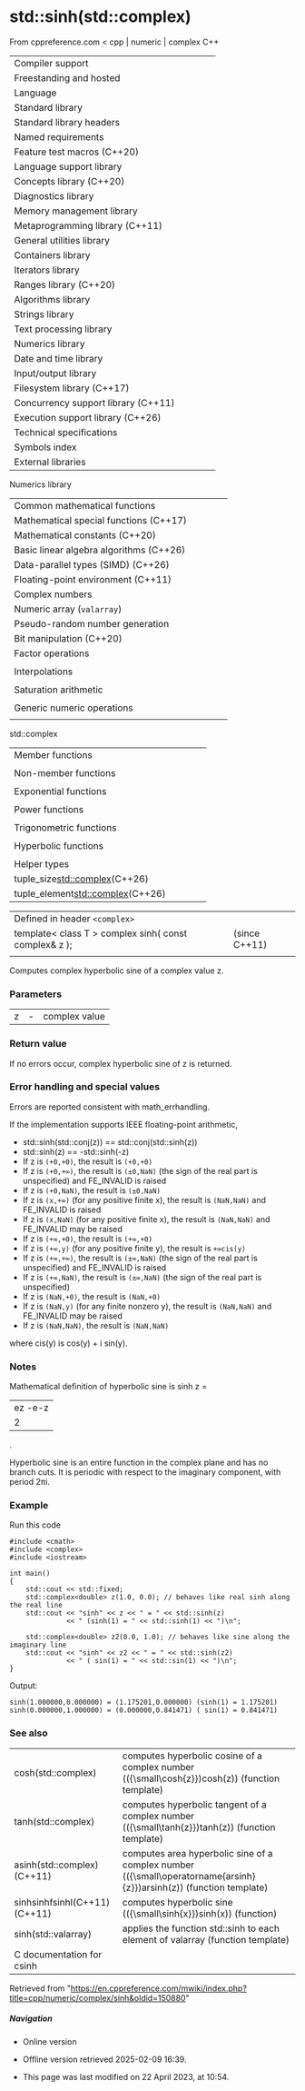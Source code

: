 # std::sinh(std::complex)

From cppreference.com
< cpp‎ | numeric‎ | complex
C++

|  |  |  |  |  |
| --- | --- | --- | --- | --- |
| Compiler support | | | | |
| Freestanding and hosted | | | | |
| Language | | | | |
| Standard library | | | | |
| Standard library headers | | | | |
| Named requirements | | | | |
| Feature test macros (C++20) | | | | |
| Language support library | | | | |
| Concepts library (C++20) | | | | |
| Diagnostics library | | | | |
| Memory management library | | | | |
| Metaprogramming library (C++11) | | | | |
| General utilities library | | | | |
| Containers library | | | | |
| Iterators library | | | | |
| Ranges library (C++20) | | | | |
| Algorithms library | | | | |
| Strings library | | | | |
| Text processing library | | | | |
| Numerics library | | | | |
| Date and time library | | | | |
| Input/output library | | | | |
| Filesystem library (C++17) | | | | |
| Concurrency support library (C++11) | | | | |
| Execution support library (C++26) | | | | |
| Technical specifications | | | | |
| Symbols index | | | | |
| External libraries | | | | |

Numerics library

|  |  |  |  |  |
| --- | --- | --- | --- | --- |
| Common mathematical functions | | | | |
| Mathematical special functions (C++17) | | | | |
| Mathematical constants (C++20) | | | | |
| Basic linear algebra algorithms (C++26) | | | | |
| Data-parallel types (SIMD) (C++26) | | | | |
| Floating-point environment (C++11) | | | | |
| Complex numbers | | | | |
| Numeric array (`valarray`) | | | | |
| Pseudo-random number generation | | | | |
| Bit manipulation (C++20) | | | | |
| Factor operations | | | | |
| |  |  |  |  |  | | --- | --- | --- | --- | --- | | gcd(C++17) | | | | | | |  |  |  |  |  | | --- | --- | --- | --- | --- | | lcm(C++17) | | | | | |
| Interpolations | | | | |
| |  |  |  |  |  | | --- | --- | --- | --- | --- | | midpoint(C++20) | | | | | | |  |  |  |  |  | | --- | --- | --- | --- | --- | | lerp(C++20) | | | | | |
| Saturation arithmetic | | | | |
| |  |  |  |  |  | | --- | --- | --- | --- | --- | | add_sat(C++26) | | | | | | sub_sat(C++26) | | | | | | saturate_cast(C++26) | | | | | | |  |  |  |  |  | | --- | --- | --- | --- | --- | | mul_sat(C++26) | | | | | | div_sat(C++26) | | | | | |  | | | | | |
| Generic numeric operations | | | | |
| |  |  |  |  |  | | --- | --- | --- | --- | --- | | iota(C++11) | | | | | | ranges::iota(C++23) | | | | | | accumulate | | | | | | inner_product | | | | | | adjacent_difference | | | | | | partial_sum | | | | | | |  |  |  |  |  | | --- | --- | --- | --- | --- | | reduce(C++17) | | | | | | transform_reduce(C++17) | | | | | | inclusive_scan(C++17) | | | | | | exclusive_scan(C++17) | | | | | | transform_inclusive_scan(C++17) | | | | | | transform_exclusive_scan(C++17) | | | | | |

std::complex

|  |  |  |  |  |
| --- | --- | --- | --- | --- |
| Member functions | | | | |
| |  |  |  |  |  | | --- | --- | --- | --- | --- | | complex::complex | | | | | | complex::operator= | | | | | | complex::real | | | | | | complex::imag | | | | | | |  |  |  |  |  | | --- | --- | --- | --- | --- | | complex::operator+=complex::operator-=complex::operator\*=complex::operator/= | | | | | |
| Non-member functions | | | | |
| |  |  |  |  |  | | --- | --- | --- | --- | --- | | operator+operator- | | | | | | operator+operator-operator\*operator/ | | | | | | operator==operator!=(until C++20) | | | | | | operator<<operator>> | | | | | | get(std::complex)(C++26) | | | | | | |  |  |  |  |  | | --- | --- | --- | --- | --- | | real | | | | | | imag | | | | | | abs | | | | | | arg | | | | | | norm | | | | | | conj | | | | | | proj(C++11) | | | | | | polar | | | | | | operator""ioperator""ifoperator""il(C++14)(C++14)(C++14) | | | | | |
| Exponential functions | | | | |
| |  |  |  |  |  |  |  |  |  |  |  |  |  |  |  |  |  |  | | --- | --- | --- | --- | --- | --- | --- | --- | --- | --- | --- | --- | --- | --- | --- | --- | --- | --- | | |  |  |  |  |  | | --- | --- | --- | --- | --- | | log | | | | | | |  |  |  |  |  | | --- | --- | --- | --- | --- | | log10 | | | | | | |  |  |  |  |  | | --- | --- | --- | --- | --- | | exp | | | | | | |
| Power functions | | | | |
| |  |  |  |  |  |  |  |  |  |  |  |  | | --- | --- | --- | --- | --- | --- | --- | --- | --- | --- | --- | --- | | |  |  |  |  |  | | --- | --- | --- | --- | --- | | pow | | | | | | |  |  |  |  |  | | --- | --- | --- | --- | --- | | sqrt | | | | | | |
| Trigonometric functions | | | | |
| |  |  |  |  |  |  |  |  |  |  |  |  |  |  |  |  |  |  |  |  |  |  |  |  |  |  |  |  |  |  |  |  | | --- | --- | --- | --- | --- | --- | --- | --- | --- | --- | --- | --- | --- | --- | --- | --- | --- | --- | --- | --- | --- | --- | --- | --- | --- | --- | --- | --- | --- | --- | --- | --- | | |  |  |  |  |  | | --- | --- | --- | --- | --- | | sin | | | | | | cos | | | | | | tan | | | | | | |  |  |  |  |  | | --- | --- | --- | --- | --- | | asin(C++11) | | | | | | acos(C++11) | | | | | | atan(C++11) | | | | | | |
| Hyperbolic functions | | | | |
| |  |  |  |  |  |  |  |  |  |  |  |  |  |  |  |  |  |  |  |  |  |  |  |  |  |  |  |  |  |  |  |  | | --- | --- | --- | --- | --- | --- | --- | --- | --- | --- | --- | --- | --- | --- | --- | --- | --- | --- | --- | --- | --- | --- | --- | --- | --- | --- | --- | --- | --- | --- | --- | --- | | |  |  |  |  |  | | --- | --- | --- | --- | --- | | ****sinh**** | | | | | | cosh | | | | | | tanh | | | | | | |  |  |  |  |  | | --- | --- | --- | --- | --- | | asinh(C++11) | | | | | | acosh(C++11) | | | | | | atanh(C++11) | | | | | | |
| Helper types | | | | |
| tuple_size<std::complex>(C++26) | | | | |
| tuple_element<std::complex>(C++26) | | | | |

|  |  |  |
| --- | --- | --- |
| Defined in header `<complex>` |  |  |
| template< class T >   complex<T> sinh( const complex<T>& z ); |  | (since C++11) |
|  |  |  |

Computes complex hyperbolic sine of a complex value z.

### Parameters

|  |  |  |
| --- | --- | --- |
| z | - | complex value |

### Return value

If no errors occur, complex hyperbolic sine of z is returned.

### Error handling and special values

Errors are reported consistent with math_errhandling.

If the implementation supports IEEE floating-point arithmetic,

- std::sinh(std::conj(z)) == std::conj(std::sinh(z))
- std::sinh(z) == -std::sinh(-z)
- If z is `(+0,+0)`, the result is `(+0,+0)`
- If z is `(+0,+∞)`, the result is `(±0,NaN)` (the sign of the real part is unspecified) and FE_INVALID is raised
- If z is `(+0,NaN)`, the result is `(±0,NaN)`
- If z is `(x,+∞)` (for any positive finite x), the result is `(NaN,NaN)` and FE_INVALID is raised
- If z is `(x,NaN)` (for any positive finite x), the result is `(NaN,NaN)` and FE_INVALID may be raised
- If z is `(+∞,+0)`, the result is `(+∞,+0)`
- If z is `(+∞,y)` (for any positive finite y), the result is `+∞cis(y)`
- If z is `(+∞,+∞)`, the result is `(±∞,NaN)` (the sign of the real part is unspecified) and FE_INVALID is raised
- If z is `(+∞,NaN)`, the result is `(±∞,NaN)` (the sign of the real part is unspecified)
- If z is `(NaN,+0)`, the result is `(NaN,+0)`
- If z is `(NaN,y)` (for any finite nonzero y), the result is `(NaN,NaN)` and FE_INVALID may be raised
- If z is `(NaN,NaN)`, the result is `(NaN,NaN)`

where cis(y) is cos(y) + i sin(y).

### Notes

Mathematical definition of hyperbolic sine is sinh z = 

|  |
| --- |
| ez -e-z |
| 2 |

.

Hyperbolic sine is an entire function in the complex plane and has no branch cuts. It is periodic with respect to the imaginary component, with period 2πi.

### Example

Run this code

```
#include <cmath>
#include <complex>
#include <iostream>
 
int main()
{
    std::cout << std::fixed;
    std::complex<double> z(1.0, 0.0); // behaves like real sinh along the real line
    std::cout << "sinh" << z << " = " << std::sinh(z)
              << " (sinh(1) = " << std::sinh(1) << ")\n";
 
    std::complex<double> z2(0.0, 1.0); // behaves like sine along the imaginary line
    std::cout << "sinh" << z2 << " = " << std::sinh(z2)
              << " ( sin(1) = " << std::sin(1) << ")\n";
}

```

Output:

```
sinh(1.000000,0.000000) = (1.175201,0.000000) (sinh(1) = 1.175201)
sinh(0.000000,1.000000) = (0.000000,0.841471) ( sin(1) = 0.841471)

```

### See also

|  |  |
| --- | --- |
| cosh(std::complex) | computes hyperbolic cosine of a complex number (\({\small\cosh{z}}\)cosh(z))   (function template) |
| tanh(std::complex) | computes hyperbolic tangent of a complex number (\({\small\tanh{z}}\)tanh(z))   (function template) |
| asinh(std::complex)(C++11) | computes area hyperbolic sine of a complex number (\({\small\operatorname{arsinh}{z}}\)arsinh(z))   (function template) |
| sinhsinhfsinhl(C++11)(C++11) | computes hyperbolic sine (\({\small\sinh{x}}\)sinh(x))   (function) |
| sinh(std::valarray) | applies the function std::sinh to each element of valarray   (function template) |
| C documentation for csinh | |

Retrieved from "<https://en.cppreference.com/mwiki/index.php?title=cpp/numeric/complex/sinh&oldid=150880>"

##### Navigation

- Online version
- Offline version retrieved 2025-02-09 16:39.

- This page was last modified on 22 April 2023, at 10:54.
